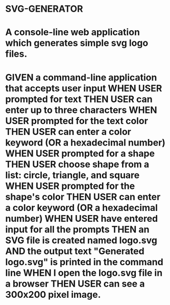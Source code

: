 # SVG-GENERATOR
# A console-line web application which generates simple svg logo files.

# GIVEN a command-line application that accepts user input WHEN USER  prompted for text THEN USER can enter up to three characters WHEN USER  prompted for the text color THEN USER can enter a color keyword (OR a hexadecimal number) WHEN USER  prompted for a shape THEN USER  choose shape from  a list: circle, triangle, and square WHEN USER  prompted for the shape's color THEN USER can enter a color keyword (OR a hexadecimal number) WHEN USER have entered input for all the prompts THEN an SVG file is created named logo.svg AND the output text "Generated logo.svg" is printed in the command line WHEN I open the logo.svg file in a browser THEN USER can  see  a 300x200 pixel image.
